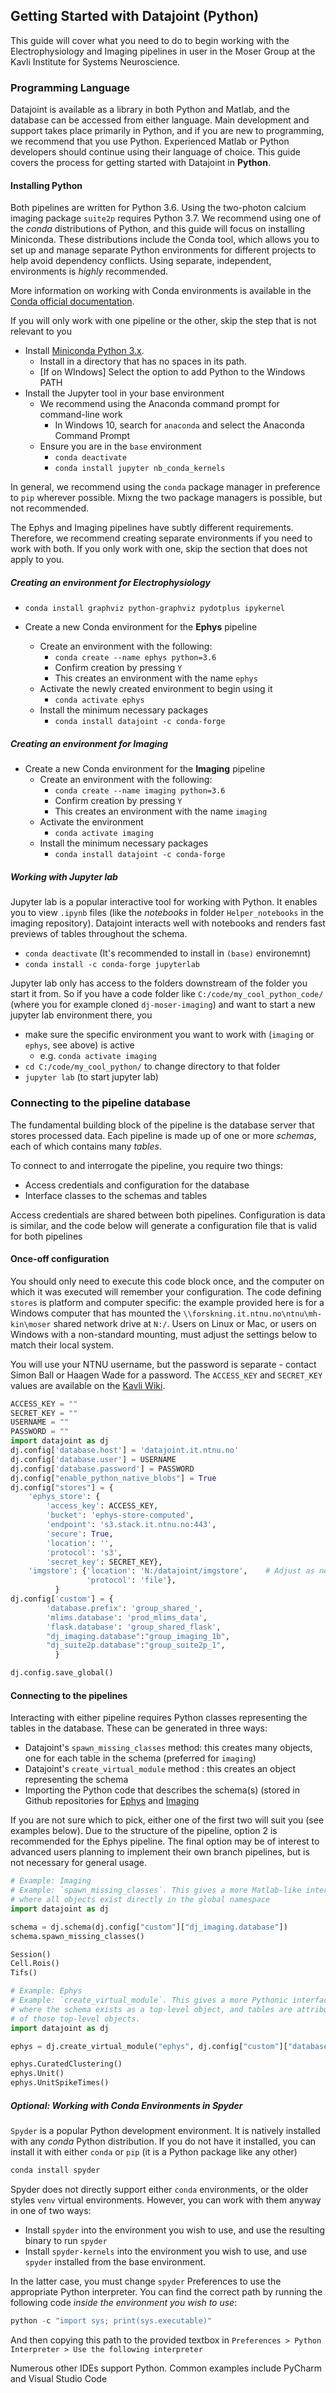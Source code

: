 ## Getting Started with Datajoint (Python)

This guide will cover what you need to do to begin working with the Electrophysiology and Imaging pipelines in user in the Moser Group at the Kavli Institute for Systems Neuroscience. 

### Programming Language

Datajoint is available as a library in both Python and Matlab, and the database can be accessed from either language. Main development and support takes place primarily in Python, and if you are new to programming, we recommend that you use Python. Experienced Matlab or Python developers should continue using their language of choice. This guide covers the process for getting started with Datajoint in **Python**.

#### Installing Python

Both pipelines are written for Python 3.6. Using the two-photon calcium imaging package `suite2p` requires Python 3.7. We recommend using one of the *conda* distributions of Python, and this guide will focus on installing Miniconda. These distributions include the Conda tool, which allows you to set up and manage separate Python environments for different projects to help avoid dependency conflicts. Using separate, independent, environments is _highly_ recommended. 

More information on working with Conda environments is available in the [Conda official documentation](https://docs.conda.io/projects/conda/en/latest/user-guide/tasks/manage-environments.html).

If you will only work with one pipeline or the other, skip the step that is not relevant to you

* Install [Miniconda Python 3.x](https://docs.conda.io/en/latest/miniconda.html).
  * Install in a directory that has no spaces in its path. 
  * [If on WIndows] Select the option to add Python to the Windows PATH
* Install the Jupyter tool in your base environment
  * We recommend using the Anaconda command prompt for command-line work
    * In Windows 10, search for `anaconda` and select the Anaconda Command Prompt
  * Ensure you are in the `base` environment
    * `conda deactivate`
    * `conda install jupyter nb_conda_kernels` 

In general, we recommend using the `conda` package manager in preference to `pip` wherever possible. Mixng the two package managers is possible, but not recommended. 

The Ephys and Imaging pipelines have subtly different requirements. Therefore, we recommend creating separate environments if you need to work with both. If you only work with one, skip the section that does not apply to you.

##### Creating an environment for Electrophysiology

* `conda install graphviz python-graphviz pydotplus ipykernel`

* Create a new Conda environment for the **Ephys** pipeline
  * Create an environment with the following:
    * `conda create --name ephys python=3.6`
    * Confirm creation by pressing `Y`
    * This creates an environment with the name `ephys` 
  * Activate the newly created environment to begin using it
    * `conda activate ephys`
  * Install the minimum necessary packages
    * `conda install datajoint -c conda-forge`

##### Creating an environment for Imaging 

* Create a new Conda environment for the **Imaging** pipeline
  * Create an environment with the following:
    * `conda create --name imaging python=3.6`
    * Confirm creation by pressing `Y`
    * This creates an environment with the name `imaging` 
  * Activate the environment
    * `conda activate imaging`
  * Install the minimum necessary packages
    * `conda install datajoint -c conda-forge`

##### Working with Jupyter lab

Jupyter lab is a popular interactive tool for working with Python. 
It enables you to view `.ipynb` files (like the *notebooks* in folder `Helper_notebooks` in the imaging repository).
Datajoint interacts well with notebooks and renders fast previews of tables throughout the schema. 

  * `conda deactivate` (It's recommended to install in `(base)` environemnt)
  * `conda install -c conda-forge jupyterlab`

Jupyter lab only has access to the folders downstream of the folder you start it from. So if you have a code folder like `C:/code/my_cool_python_code/` (where you for example cloned `dj-moser-imaging`) and want to start a new jupyter lab environment there, you 
* make sure the specific environment you want to work with (`imaging` or `ephys`, see above) is active
  * e.g. `conda activate imaging`
* `cd C:/code/my_cool_python/` to change directory to that folder
* `jupyter lab` (to start jupyter lab)


### Connecting to the pipeline database

The fundamental building block of the pipeline is the database server that stores processed data. Each pipeline is made up of one or more _schemas_, each of which contains many _tables_. 

To connect to and interrogate the pipeline, you require two things:

* Access credentials and configuration for the database
* Interface classes to the schemas and tables

Access credentials are shared between both pipelines. Configuration is data is similar, and the code below will generate a configuration file that is valid for both pipelines

#### Once-off configuration

You should only need to execute this code block once, and the computer on which it was executed will remember your configuration. The code defining `stores` is platform and computer specific: the example provided here is for a Windows computer that has mounted the `\\forskning.it.ntnu.no\ntnu\mh-kin\moser` shared network drive at `N:/`. Users on Linux or Mac, or users on Windows with a non-standard mounting, must adjust the settings below to match their local system. 

You will use your NTNU username, but the password is separate - contact Simon Ball or Haagen Wade for a password. The `ACCESS_KEY` and `SECRET_KEY` values are available on the [Kavli Wiki](https://www.ntnu.no/wiki/display/kavli/DataJoint%3A+Electrophysiology+Pipeline).

```python
ACCESS_KEY = ""
SECRET_KEY = ""
USERNAME = ""
PASSWORD = ""
import datajoint as dj
dj.config['database.host'] = 'datajoint.it.ntnu.no'
dj.config['database.user'] = USERNAME
dj.config['database.password'] = PASSWORD
dj.config["enable_python_native_blobs"] = True
dj.config["stores"] = {
    'ephys_store': {
        'access_key': ACCESS_KEY,
        'bucket': 'ephys-store-computed',
        'endpoint': 's3.stack.it.ntnu.no:443',
        'secure': True,
        'location': '',
        'protocol': 's3',
        'secret_key': SECRET_KEY},
    'imgstore': {'location': 'N:/datajoint/imgstore',    # Adjust as necessary for local system
                 'protocol': 'file'},
          }
dj.config['custom'] = {
		'database.prefix': 'group_shared_',
		'mlims.database': 'prod_mlims_data',
        'flask.database': 'group_shared_flask',
        "dj_imaging.database":"group_imaging_1b",
        "dj_suite2p.database":"group_suite2p_1",
          }

dj.config.save_global()
```


#### Connecting to the pipelines

Interacting with either pipeline requires Python classes representing the tables in the database. These can be generated in three ways:
* Datajoint's `spawn_missing_classes` method: this creates many objects, one for each table in the schema (preferred for `imaging`)
* Datajoint's `create_virtual_module` method : this creates an object representing the schema
* Importing the Python code that describes the schema(s) (stored in Github repositories for [Ephys](https://github.com/kavli-ntnu/dj-elphys) and [Imaging](https://github.com/kavli-ntnu/dj-moser-imaging) 

If you are not sure which to pick, either one of the first two will suit you (see examples below). Due to the structure of the pipeline, option 2 is recommended for the Ephys pipeline. The final option may be of interest to advanced users planning to implement their own branch pipelines, but is not necessary for general usage. 

```python
# Example: Imaging
# Example: `spawn_missing_classes`. This gives a more Matlab-like interface,
# where all objects exist directly in the global namespace
import datajoint as dj

schema = dj.schema(dj.config["custom"]["dj_imaging.database"])
schema.spawn_missing_classes()

Session()
Cell.Rois()
Tifs()

```

```python
# Example: Ephys
# Example: `create_virtual_module`. This gives a more Pythonic interface,
# where the schema exists as a top-level object, and tables are attributes
# of those top-level objects.
import datajoint as dj

ephys = dj.create_virtual_module("ephys", dj.config["custom"]["database.prefix"]+"ephys")

ephys.CuratedClustering()
ephys.Unit()
ephys.UnitSpikeTimes()
```


##### Optional: Working with Conda Environments in Spyder

`Spyder` is a popular Python development environment. It is natively installed with any *conda* Python distribution. If you do not have it installed, you can install it with either `conda` or `pip` (it is a Python package like any other)

```python
conda install spyder
```

Spyder does not directly support either `conda` environments, or the older styles `venv` virtual environments. However, you can work with them anyway in one of two ways:

* Install `spyder` into the environment you wish to use, and use the resulting binary to run `spyder`
* Install `spyder-kernels` into the environment you wish to use, and use `spyder` installed from the base environment.

In the latter case, you must change `spyder` Preferences to use the appropriate Python interpreter. You can find the correct path by running the following code _inside the environment you wish to use_:

```python
python -c "import sys; print(sys.executable)"
```

And then copying this path to the provided textbox in `Preferences > Python Interpreter > Use the following interpreter`

Numerous other IDEs support Python. Common examples include PyCharm and Visual Studio Code

